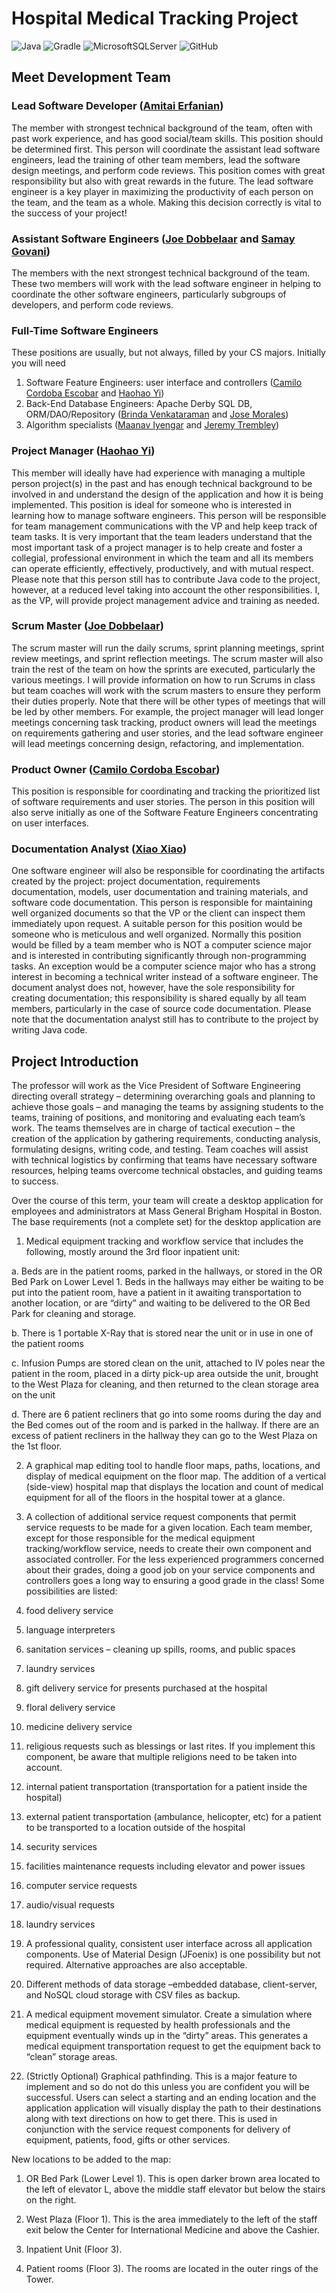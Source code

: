 # Hospital Medical Tracking Project

![Java](https://img.shields.io/badge/java-%23ED8B00.svg?style=for-the-badge&logo=java&logoColor=white) ![Gradle](https://img.shields.io/badge/Gradle-02303A.svg?style=for-the-badge&logo=Gradle&logoColor=white) ![MicrosoftSQLServer](https://img.shields.io/badge/Microsoft%20SQL%20Sever-CC2927?style=for-the-badge&logo=microsoft%20sql%20server&logoColor=white) ![GitHub](https://img.shields.io/badge/github-%23121011.svg?style=for-the-badge&logo=github&logoColor=white)

## Meet Development Team

### Lead Software Developer ([Amitai Erfanian](https://github.com/Amitai5))
The member with strongest technical background of the team, often with past work
experience, and has good social/team skills. This position should be determined first. This person will coordinate the assistant lead software engineers, lead the training of other team members, lead the software design meetings, and perform code reviews. This position comes with great responsibility but also with great rewards in the future. The lead software engineer is a key player in maximizing the productivity of each person on the team, and the team as a whole. Making this decision correctly is vital to the success of your project!

### Assistant Software Engineers ([Joe Dobbelaar](https://github.com/r2pen2) and [Samay Govani](https://github.com/samaygo89))
The members with the next strongest technical background of the team. These two members will work with the lead software engineer in helping to coordinate the other software engineers, particularly subgroups of developers, and perform code reviews.

### Full-Time Software Engineers
These positions are usually, but not always, filled by your CS majors. Initially you will need
1. Software Feature Engineers: user interface and controllers ([Camilo Cordoba Escobar](https://github.com/ccordoba464) and [Haohao Yi](https://github.com/HaohaoYi))
2. Back-End Database Engineers: Apache Derby SQL DB, ORM/DAO/Repository ([Brinda Venkataraman](https://github.com/brindavenk8) and [Jose Morales](https://github.com/JoseMorales7))
3. Algorithm specialists ([Maanav Iyengar](https://github.com/miyengar26) and [Jeremy Trembley](https://github.com/jtrembleywpi))

### Project Manager ([Haohao Yi](https://github.com/HaohaoYi))
This member will ideally have had experience with managing a multiple person project(s) in the past
and has enough technical background to be involved in and understand the design of the application and how it is being implemented. This position is ideal for someone who is interested in learning how to manage software engineers. This person will be responsible for team management communications with the VP and help keep track of team tasks. It is very important that the team leaders understand that the most important task of a project manager is to help create and foster a collegial, professional environment in which the team and all its members can operate efficiently, effectively, productively, and with mutual respect. Please note that this person still has to contribute Java code to the project, however, at a reduced level taking into account the other responsibilities. I, as the VP, will provide project management advice and training as needed.

### Scrum Master ([Joe Dobbelaar](https://github.com/r2pen2))

The scrum master will run the daily scrums, sprint planning meetings, sprint review meetings, and sprint reflection meetings. The scrum master will also train the rest of the team on how the sprints are executed, particularly the various meetings. I will provide information on how to run Scrums in class but team coaches will work with the scrum masters to ensure they perform their duties properly. Note that there will be other types of meetings that will be led by other members. For example, the project manager will lead longer meetings concerning task tracking, product owners will lead the meetings on requirements gathering and user stories, and the lead software engineer will lead meetings concerning design, refactoring, and implementation.

### Product Owner ([Camilo Cordoba Escobar](https://github.com/ccordoba464))
This position is responsible for coordinating and tracking the prioritized list of software requirements and user stories. The person in this position will also serve initially as one of the Software Feature Engineers concentrating on user interfaces.

### Documentation Analyst ([Xiao Xiao](https://github.com/xxmiap))
One software engineer will also be responsible for coordinating the artifacts created by the project: project documentation, requirements documentation, models, user documentation and training materials, and software code documentation. This person is responsible for maintaining well organized documents so that the VP or the client can inspect them immediately upon request. A suitable person for this position would be someone who is meticulous and well organized. Normally this position would be filled by a team member who is NOT a computer science major and is interested in contributing significantly through non-programming tasks. An exception would be a computer science major who has a strong interest in becoming a technical writer instead of a software engineer. The document analyst does not, however, have the sole responsibility for creating documentation; this responsibility is shared equally by all team members, particularly in the case of source code documentation. Please note that the documentation analyst still has to contribute to the project by writing Java code.

## Project Introduction

The professor will work as the Vice President of Software Engineering directing overall strategy – determining overarching goals and planning to achieve those goals – and managing the teams by assigning students to the teams, training of positions, and monitoring and evaluating each team’s work. The teams themselves are in charge of tactical execution – the creation of the application by gathering requirements, conducting analysis, formulating designs, writing code, and testing. Team coaches will assist with technical logistics by confirming that teams have necessary software resources, helping teams overcome technical obstacles, and guiding teams to success.

Over the course of this term, your team will create a desktop application for employees and administrators at Mass General Brigham Hospital in Boston. The base requirements (not a complete set) for the desktop application are

1.  Medical equipment tracking and workflow service that includes the following, mostly around the 3rd floor inpatient unit:

a.  Beds are in the patient rooms, parked in the hallways, or stored in the OR Bed Park on Lower Level 1. Beds in the hallways may either be waiting to be put into the patient room, have a patient in it awaiting transportation to another location, or are “dirty” and waiting to be delivered to the OR Bed Park for cleaning and storage.

b.  There is 1 portable X-Ray that is stored near the unit or in use in one of the patient rooms

c.  Infusion Pumps are stored clean on the unit, attached to IV poles near the patient in the room, placed in a dirty pick-up area outside the unit, brought to the West Plaza for cleaning, and then returned to the clean storage area on the unit

d.  There are 6 patient recliners that go into some rooms during the day and the Bed comes out of the room and is parked in the hallway. If there are an excess of patient recliners in the hallway they can go to the West Plaza on the 1st floor.

2.  A graphical map editing tool to handle floor maps, paths, locations, and display of medical equipment on the floor map. The addition of a vertical (side-view) hospital map that displays the location and count of medical equipment for all of the floors in the hospital tower at a glance.

3.  A collection of additional service request components that permit service requests to be made for a given location. Each team member, except for those responsible for the medical equipment tracking/workflow service, needs to create their own component and associated controller. For the less experienced programmers concerned about their grades, doing a good job on your service components and controllers goes a long way to ensuring a good grade in the class! Some possibilities are listed:

1.  food delivery service

2.  language interpreters

3.  sanitation services – cleaning up spills, rooms, and public spaces

4.  laundry services

5.  gift delivery service for presents purchased at the hospital

6.  floral delivery service

7.  medicine delivery service

8.  religious requests such as blessings or last rites. If you implement this component, be aware that multiple religions need to be taken into account.

9.  internal patient transportation (transportation for a patient inside the hospital)

10.  external patient transportation (ambulance, helicopter, etc) for a patient to be transported to a location outside of the hospital

11.  security services

12.  facilities maintenance requests including elevator and power issues

13.  computer service requests

14.  audio/visual requests

15.  laundry services

4.  A professional quality, consistent user interface across all application components. Use of Material Design (JFoenix) is one possibility but not required. Alternative approaches are also acceptable.

5.  Different methods of data storage –embedded database, client-server, and NoSQL cloud storage with CSV files as backup.

6.  A medical equipment movement simulator. Create a simulation where medical equipment is requested by health professionals and the equipment eventually winds up in the “dirty” areas. This generates a medical equipment transportation request to get the equipment back to “clean” storage areas.

7.  (Strictly Optional) Graphical pathfinding. This is a major feature to implement and so do not do this unless you are confident you will be successful. Users can select a starting and an ending location and the application application will visually display the path to their destinations along with text directions on how to get there. This is used in conjunction with the service request components for delivery of equipment, patients, food, gifts or other services.

New locations to be added to the map:

1.  OR Bed Park (Lower Level 1). This is open darker brown area located to the left of elevator L, above the middle staff elevator but below the stairs on the right.

2.  West Plaza (Floor 1). This is the area immediately to the left of the staff exit below the Center for International Medicine and above the Cashier.

3.  Inpatient Unit (Floor 3).

4.  Patient rooms (Floor 3). The rooms are located in the outer rings of the Tower.
